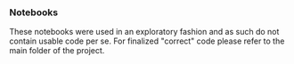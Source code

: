 ### Notebooks

These notebooks were used in an exploratory fashion and as such do not contain usable code per se. For finalized "correct" code please refer to the main folder of the project.
